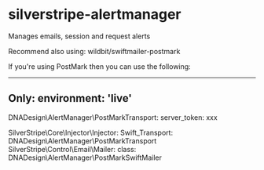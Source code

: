 silverstripe-alertmanager
=========================

Manages emails, session and request alerts

Recommend also using:
wildbit/swiftmailer-postmark

If you're using PostMark then you can use the following:

---
Only:
  environment: 'live'
---

DNADesign\AlertManager\PostMarkTransport:
  server_token: xxx

SilverStripe\Core\Injector\Injector:
  Swift_Transport: DNADesign\AlertManager\PostMarkTransport
  SilverStripe\Control\Email\Mailer:
    class: DNADesign\AlertManager\PostMarkSwiftMailer
